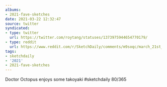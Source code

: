 ```yaml
---
albums:
- 2021-fave-sketches
date: 2021-03-22 12:32:47
source: twitter
syndicated:
- type: twitter
  url: https://twitter.com/roytang/statuses/1373975944654770179/
- type: reddit
  url: https://www.reddit.com/r/SketchDaily/comments/m9soqc/march_21st_osaka_japan/grszo94/
tags:
- sketchdaily
- '2021'
- 2021-fave-sketches
---
```


Doctor Octopus enjoys some takoyaki #sketchdaily 80/365